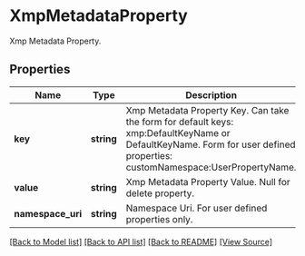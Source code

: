 ﻿# XmpMetadataProperty
Xmp Metadata Property.

## Properties
Name | Type | Description | Notes
------------ | ------------- | ------------- | -------------
**key** | **string** | Xmp Metadata Property Key. Can take the form for default keys: xmp:DefaultKeyName or DefaultKeyName. Form for user defined properties: customNamespace:UserPropertyName. | 
**value** | **string** | Xmp Metadata Property Value. Null for delete property. | [optional]
**namespace_uri** | **string** | Namespace Uri. For user defined properties only. | [optional]

[[Back to Model list]](../README.md#documentation-for-models) [[Back to API list]](../README.md#documentation-for-api-endpoints) [[Back to README]](../README.md) [[View Source]](../src/Aspose/PDF/Model/XmpMetadataProperty.php)

